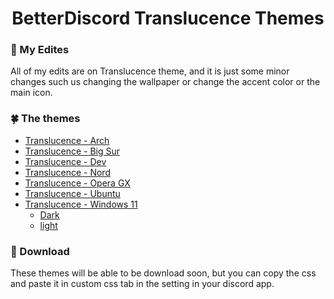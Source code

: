 <h1 align=center> BetterDiscord Translucence Themes</h1> 

### 🍃 My Edites

All of my edits are on Translucence theme, and it is just some minor changes such us changing the wallpaper or change the accent color or the main icon.

### 🍀 The themes
* [Translucence - Arch](https://github.com/Abod1960/BetterDiscord/tree/master/Themes/Translucence%20-%20Arch)
* [Translucence - Big Sur](https://github.com/Abod1960/BetterDiscord/tree/master/Themes/Translucence%20-%20Big%20Sur)
* [Translucence - Dev](https://github.com/Abod1960/BetterDiscord/tree/master/Themes/Translucence%20-%20Dev)
* [Translucence - Nord](https://github.com/Abod1960/BetterDiscord/tree/master/Themes/Translucence%20-%20Nord)
* [Translucence - Opera GX](https://github.com/Abod1960/BetterDiscord/tree/master/Themes/Translucence%20-%20Opera%20GX)
* [Translucence - Ubuntu](https://github.com/Abod1960/BetterDiscord/tree/master/Themes/Translucence%20-%20Ubuntu)
* [Translucence - Windows 11](https://github.com/Abod1960/BetterDiscord/tree/master/Themes/Translucence%20-%20Windows%2011)
    * [Dark](https://github.com/Abod1960/BetterDiscord/tree/master/Themes/Translucence%20-%20Windows%2011/Dark)
    * [light](https://github.com/Abod1960/BetterDiscord/tree/master/Themes/Translucence%20-%20Windows%2011/light)

### 🔰 Download
These themes will be able to be download soon, but you can copy the css and paste it in custom css tab in the setting in your discord app.
